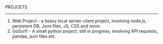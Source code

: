 PROJCETS
_____________

1. Web Project - a heavy local server-client project, involving node.js, persistent DB, Json files, JS, CSS and more.
2. GoSurf! -  A small python project, still in progress, involving API requests, pandas, json files etc.
